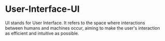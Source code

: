 # User-Interface-UI
UI stands for User Interface. It refers to the space where interactions between humans and machines occur, aiming to make the user's interaction as efficient and intuitive as possible.
